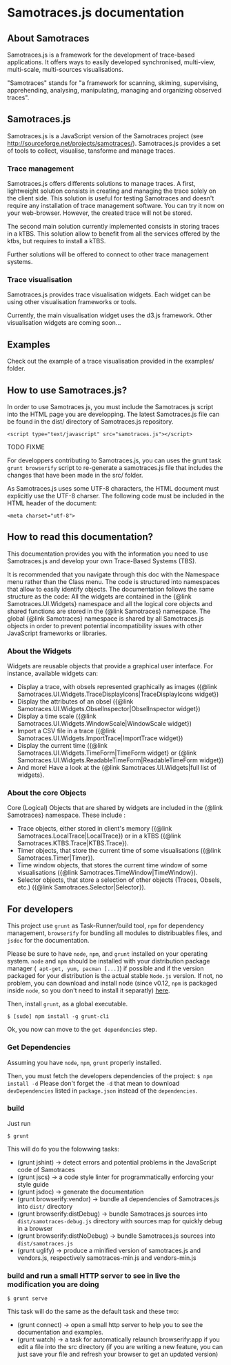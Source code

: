 Samotraces.js documentation
===========================

About Samotraces 
----------------

Samotraces.js is a framework for the development of trace-based applications.
It offers ways to easily developed synchronised, multi-view, multi-scale,
multi-sources visualisations.

"Samotraces" stands for "a framework for scanning, skiming,
supervising, apprehending, analysing, manipulating, managing and organizing
observed traces".

Samotraces.js
-------------

Samotraces.js is a JavaScript version of the Samotraces 
project (see http://sourceforge.net/projects/samotraces/).
Samotraces.js provides a set of tools to collect, 
visualise, tansforme and manage traces.

### Trace management

Samotraces.js offers differents solutions to manage traces.
A first, lightweight solution consists in creating and 
managing the trace solely on the client side. This solution 
is useful for testing Samotraces and doesn't require any 
installation of trace management software. You can try it 
now on your web-browser. However, the created trace will not
be stored.

The second main solution currently implemented consists in 
storing traces in a kTBS.
This solution allow to benefit from all the services offered
by the ktbs, but requires to install a kTBS.

Further solutions will be offered to connect to other trace 
management systems.

### Trace visualisation

Samotraces.js provides trace visualisation widgets. Each 
widget can be using other visualisation frameworks or tools.

Currently, the main visualisation widget uses the d3.js 
framework. Other visualisation widgets are coming soon...


Examples
--------

Check out the example of a trace visualisation provided in 
the examples/ folder.

How to use Samotraces.js?
-------------------------

In order to use Samotraces.js, you must include the 
Samotraces.js script into the HTML page you are developping.
The latest Samotraces.js file can be found in the dist/ 
directory of Samotraces.js repository.

```
<script type="text/javascript" src="samotraces.js"></script>
```

TODO FIXME
 
For developpers contributing to Samotraces.js, you can uses the grunt task `grunt browserify` 
script to re-generate a samotraces.js file that includes the changes that have been made in the src/ folder.

As Samotraces.js uses some UTF-8 characters, the HTML 
document must explicitly use the UTF-8 charser. The following
code must be included in the HTML header of the document:
```
<meta charset="utf-8">
```

How to read this documentation?
-------------------------------

This documentation provides you with the information you need to use Samotraces.js
and develop your own Trace-Based Systems (TBS).

It is recommended that you navigate through this doc with the Namespace menu 
rather than the Class menu.
The code is structured into namespaces that allow to easily identify objects.
The documentation follows the same structure as the code:
All the widgets are contained in the {@link Samotraces.UI.Widgets} namespace
and all the logical core objects and shared functions are stored in 
the {@link Samotraces} namespace.
The global {@link Samotraces} namespace is shared by all Samotraces.js objects
in order to prevent potential incompatibility issues with other JavaScript
frameworks or libraries.

### About the Widgets

Widgets are reusable objects that provide a graphical user interface.
For instance, available widgets can:

- Display a trace, with obsels represented graphically as images
({@link Samotraces.UI.Widgets.TraceDisplayIcons|TraceDisplayIcons widget})
- Display the attributes of an obsel
({@link Samotraces.UI.Widgets.ObselInspector|ObselInspector widget})
- Display a time scale
({@link Samotraces.UI.Widgets.WindowScale|WindowScale widget})
- Import a CSV file in a trace
({@link Samotraces.UI.Widgets.ImportTrace|ImportTrace widget})
- Display the current time
({@link Samotraces.UI.Widgets.TimeForm|TimeForm widget} or
{@link Samotraces.UI.Widgets.ReadableTimeForm|ReadableTimeForm widget})
- And more! Have a look at the {@link Samotraces.UI.Widgets|full list of widgets}.

### About the core Objects 

Core (Logical) Objects that are shared by widgets are included in the {@link Samotraces} namespace.
These include :

- Trace objects, either stored in client's memory
({@link Samotraces.LocalTrace|LocalTrace}) or in a kTBS
({@link Samotraces.KTBS.Trace|KTBS.Trace}).
- Timer objects, that store the current time of some visualisations
({@link Samotraces.Timer|Timer}).
- Time window objects, that stores the current time window of some visualisations
({@link Samotraces.TimeWindow|TimeWindow}).
- Selector objects, that store a selection of other objects (Traces, Obsels, etc.)
({@link Samotraces.Selector|Selector}).

## For developers
This project use ```grunt``` as Task-Runner/build tool, ```npm``` for dependency management, `browserify` for bundling all modules to distribuables files, and ```jsdoc``` for the documentation. 

Please be sure to have ```node```, ```npm```, and ```grunt``` installed on your operating system.
```node``` and ```npm``` should be installed with your distribution package manager (``` apt-get, yum, pacman [...]```) if possible and if the version packaged for your distribution is the actual stable ```Node.js``` version. If not, no problem, you can download and install node (since v0.12, ```npm``` is packaged inside ```node```, so you don't need to install it separatly) [here](https://nodejs.org/download/).

Then, install ```grunt```, as a global executable.

```$ [sudo] npm install -g grunt-cli```

Ok, you now can move to the `get dependencies` step.

### Get Dependencies

Assuming you have `node`, `npm`, `grunt` properly installed.

Then, you must fetch the developers dependencies of the project:
```$ npm install -d```
Please don't forget the `-d` that mean to download `devDependencies` listed in `package.json` instead of the `dependencies`.

### build
Just run 

``` $ grunt ```

This will do fo you the folowwing tasks:

- (grunt jshint) -> detect errors and potential problems in the JavaScript code of Samotraces
- (grunt jscs) -> a code style linter for programmatically enforcing your style guide
- (grunt jsdoc) -> generate the documentation 
- (grunt browserify:vendor) -> bundle all dependencies of Samotraces.js into `dist/` directory
- (grunt browserify:distDebug) -> bundle Samotraces.js sources into `dist/samotraces-debug.js` directory with sources map for quickly debug in a browser
- (grunt browserify:distNoDebug) -> bundle Samotraces.js sources into `dist/samotraces.js`
- (grunt uglify) -> produce a minified version of samotraces.js and vendors.js, respectively samotraces-min.js and vendors-min.js

### build and run a small HTTP server to see in live the modification you are doing

```
$ grunt serve
```

This task will do the same as the default task and these two:

- (grunt connect) -> open a small http server to help you to see the documentation and examples.
- (grunt watch) -> a task for automatically relaunch browserify:app if you edit a file into the src directory (if you are writing a new feature, you can just save your file and refresh your browser to get an updated version)
